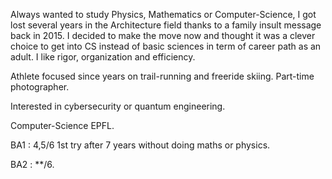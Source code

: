 Always wanted to study Physics, Mathematics or Computer-Science, I got lost several years in the Architecture field thanks to a family insult message back in 2015. I decided to make the move now and thought it was a clever choice to get into CS instead of basic sciences in term of career path as an adult. I like rigor, organization and efficiency.

Athlete focused since years on trail-running and freeride skiing. Part-time photographer.

 Interested in cybersecurity or quantum engineering.

Computer-Science EPFL.

BA1 : 4,5/6 1st try after 7 years without doing maths or physics.

BA2 : **/6.
